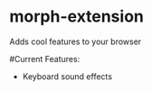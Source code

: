 # morph-extension

Adds cool features to your browser

#Current Features:

- Keyboard sound effects
